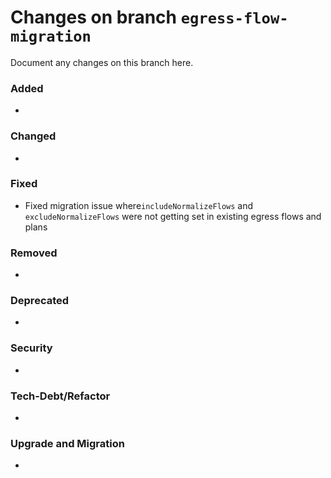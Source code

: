 # Changes on branch `egress-flow-migration`
Document any changes on this branch here.
### Added
- 

### Changed
- 

### Fixed
- Fixed migration issue where`includeNormalizeFlows` and `excludeNormalizeFlows` were not getting set in existing egress flows and plans

### Removed
- 

### Deprecated
- 

### Security
- 

### Tech-Debt/Refactor
- 

### Upgrade and Migration
- 
